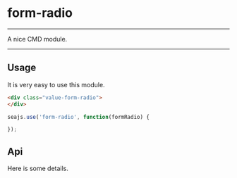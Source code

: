 # form-radio

---

A nice CMD module.

---

## Usage

It is very easy to use this module.

````html
<div class="value-form-radio">
</div>
````

```javascript
seajs.use('form-radio', function(formRadio) {

});
```

## Api

Here is some details.
